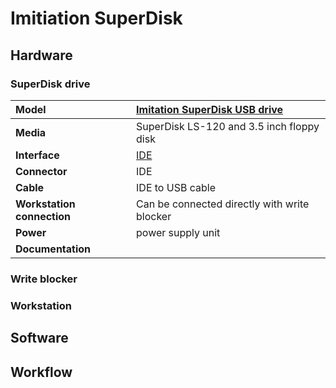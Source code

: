 # Imitiation SuperDisk

## Hardware

### SuperDisk drive

|**Model**|[Imitation SuperDisk USB drive](https://web.archive.org/web/20150813195555/http://www.cnet.com/products/imation-superdisk-ls-120-superdisk-drive-usb-series/specs/) |
|:--|:--|
|**Media**|SuperDisk LS-120 and 3.5 inch floppy disk|
|**Interface**|[IDE](https://www.wikidata.org/wiki/Q230360)|
|**Connector**|IDE|
|**Cable**|IDE to USB cable|
|**Workstation connection**|Can be connected directly with write blocker|
|**Power**| power supply unit |
|**Documentation**| |

### Write blocker

### Workstation

## Software

## Workflow
